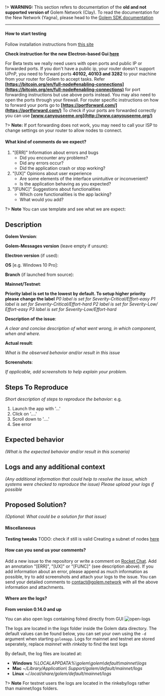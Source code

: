 !> **WARNING:** This section refers to documentation of the **old and not supported version of** Golem Network (Clay). To read the documentation for the New Network (Yagna), please head to the [Golem SDK documentation](https://handbook.golem.network)


---


#### How to start testing

Follow installation instructions from [this site](Products/Clay-Beta/Installation)

**Check instruction for the new Electron-based Gui [here](Products/Clay-Beta/Electron)**

For Beta tests we really need users with open ports and public IP or forwarded ports.
If you don't have a public ip, your router doesn't support UPnP, you need to forward ports **40102, 40103 and 3282** to your machine from your router for Golem to accept tasks. Refer **[https://bitcoin.org/en/full-node#enabling-connections](https://bitcoin.org/en/full-node#enabling-connections)** for port forwarding instructions but use above ports instead. You may also need to open the ports through your firewall. For router specific instructions on how to forward your ports go to **[https://portforward.com/](https://portforward.com/)**
To check if your ports are forwarded correctly you can use **[www.canyouseeme.org](http://www.canyouseeme.org/)**

?> **Note:** If port forwarding does not work, you may need to call your ISP to change settings on your router to allow nodes to connect.

#### What kind of comments do we expect?

1. "[ERR]" Information about errors and bugs
   - Did you encounter any problems?
   - Did any errors occur?
   - Did the application crash or stop working?
2. "[UX]" Opinions about user experience
   - Are some elements of the interface unintuitive or inconvenient?
   - Is the application behaving as you expected?
3. "[FUNC]" Suggestions about functionalities
   - Which core functionalities is the app lacking?
   - What would you add?




?> **Note** You can use template and see what we are expect:

## Description

**Golem Version**:

**Golem-Messages version** (leave empty if unsure):

**Electron version** (if used):

**OS** [e.g. Windows 10 Pro]:

**Branch** (if launched from source):

**Mainnet/Testnet**:

**Priority label is set to the lowest by default. To setup higher priority please change the label**
_P0 label is set for Severity-Critical/Effort-easy
P1 label is set  for Severity-Critical/Effort-hard
P2 label is set for Severity-Low/ Effort-easy
P3 label is set for Severity-Low/Effort-hard_

**Description of the issue**:

_A clear and concise description of what went wrong, in which component, when and where._

**Actual result**:

_What is the observed behavior and/or result in this issue_

**Screenshots**:

_If applicable, add screenshots to help explain your problem._

## Steps To Reproduce
_Short description of steps to reproduce the behavior:_
e.g.
1. Launch the app with '...'
2. Click on '....'
3. Scroll down to '....'
4. See error

## Expected behavior
_(What is the expected behavior and/or result in this scenario)_

## Logs and any additional context
_(Any additional information that could help to resolve the issue, which systems were checked to reproduce the issue)_
_Please upload your logs if possible_

## Proposed Solution?
_(Optional: What could be a solution for that issue)_




#### Miscellaneous
**Testing tweaks**
TODO: check if still is valid
Creating a subnet of nodes [here](/Contributing/Creating-a-subnet-of-nodes)

#### How can you send us your comments?
Add a new issue to the repository or write a comment on [Rocket Chat](http://chat.golem.network). Add an annotation "[ERR]", "[UX]" or "[FUNC]" (see description above). If you add information about an error, please append as much information as possible, try to add screenshots and attach your logs to the issue. You can send your detailed comments to [contact@golem.network](mailto:contact@golem.network) with all the above information and attachments.

#### Where are the logs?
**From version 0.14.0 and up**

You can also open logs containing folred directly from GUI
![open-logs](/img/usage/open-logs.jpg)

The logs are located in the *logs* folder inside the Golem data directory. The default values can be found below, you can set your own using the `-d` argument when starting `golemapp`.
Logs for mainnet and testnet are stored seperately, replace *mainnet* with *rinkeby* to find the test logs

By default, the log files are located at:
- **Windows** *%LOCALAPPDATA%\golem\golem\default\mainnet\logs*
- **Mac** *~/Library/Application\ Support/golem/default/mainnet/logs*
- **Linux** *~/.local/share/golem/default/mainnet/logs*

?> **Note** For testnet users the logs are located in the rinkeby/logs rather than mainnet/logs folders.

